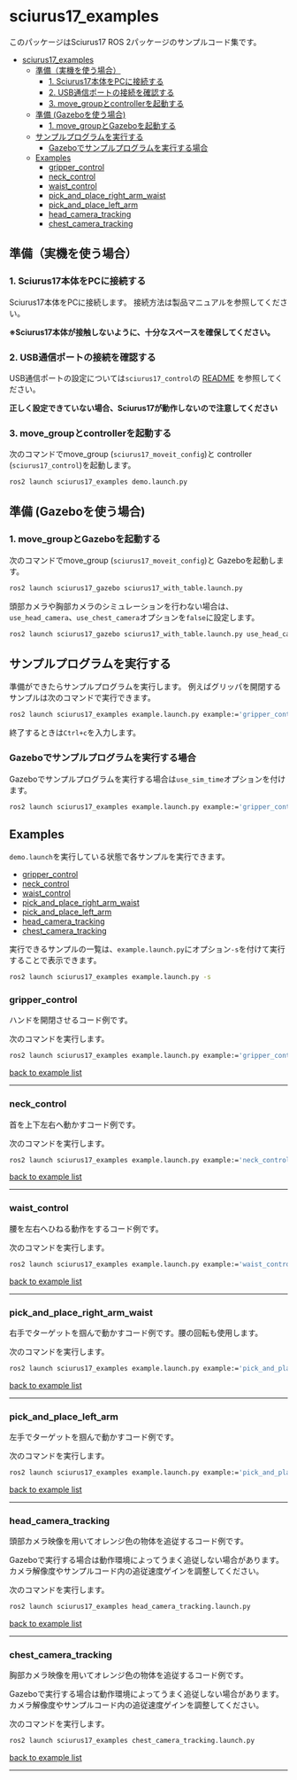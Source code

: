 # sciurus17_examples

このパッケージはSciurus17 ROS 2パッケージのサンプルコード集です。

- [sciurus17\_examples](#sciurus17_examples)
  - [準備（実機を使う場合）](#準備実機を使う場合)
    - [1. Sciurus17本体をPCに接続する](#1-sciurus17本体をpcに接続する)
    - [2. USB通信ポートの接続を確認する](#2-usb通信ポートの接続を確認する)
    - [3. move\_groupとcontrollerを起動する](#3-move_groupとcontrollerを起動する)
  - [準備 (Gazeboを使う場合)](#準備-gazeboを使う場合)
    - [1. move\_groupとGazeboを起動する](#1-move_groupとgazeboを起動する)
  - [サンプルプログラムを実行する](#サンプルプログラムを実行する)
    - [Gazeboでサンプルプログラムを実行する場合](#gazeboでサンプルプログラムを実行する場合)
  - [Examples](#examples)
    - [gripper\_control](#gripper_control)
    - [neck\_control](#neck_control)
    - [waist\_control](#waist_control)
    - [pick\_and\_place\_right\_arm\_waist](#pick_and_place_right_arm_waist)
    - [pick\_and\_place\_left\_arm](#pick_and_place_left_arm)
    - [head\_camera\_tracking](#head_camera_tracking)
    - [chest\_camera\_tracking](#chest_camera_tracking)

## 準備（実機を使う場合）

### 1. Sciurus17本体をPCに接続する
Sciurus17本体をPCに接続します。
接続方法は製品マニュアルを参照してください。

**※Sciurus17本体が接触しないように、十分なスペースを確保してください。**

### 2. USB通信ポートの接続を確認する

USB通信ポートの設定については`sciurus17_control`の
[README](../sciurus17_control/README.md)
を参照してください。

**正しく設定できていない場合、Sciurus17が動作しないので注意してください**

### 3. move_groupとcontrollerを起動する

次のコマンドでmove_group (`sciurus17_moveit_config`)と
controller (`sciurus17_control`)を起動します。

```sh
ros2 launch sciurus17_examples demo.launch.py
```

## 準備 (Gazeboを使う場合)

### 1. move_groupとGazeboを起動する

次のコマンドでmove_group (`sciurus17_moveit_config`)と
Gazeboを起動します。

```sh
ros2 launch sciurus17_gazebo sciurus17_with_table.launch.py
```

頭部カメラや胸部カメラのシミュレーションを行わない場合は、
`use_head_camera`、`use_chest_camera`オプションを`false`に設定します。

```sh
ros2 launch sciurus17_gazebo sciurus17_with_table.launch.py use_head_camera:=false use_chest_camera:=false
```

## サンプルプログラムを実行する

準備ができたらサンプルプログラムを実行します。
例えばグリッパを開閉するサンプルは次のコマンドで実行できます。

```sh
ros2 launch sciurus17_examples example.launch.py example:='gripper_control'
```

終了するときは`Ctrl+c`を入力します。

### Gazeboでサンプルプログラムを実行する場合

Gazeboでサンプルプログラムを実行する場合は`use_sim_time`オプションを付けます。

```sh
ros2 launch sciurus17_examples example.launch.py example:='gripper_control' use_sim_time:='true'
```

## Examples

`demo.launch`を実行している状態で各サンプルを実行できます。

- [gripper\_control](#gripper_control)
- [neck\_control](#neck_control)
- [waist\_control](#waist_control)
- [pick\_and\_place\_right\_arm\_waist](#pick_and_place_right_arm_waist)
- [pick\_and\_place\_left\_arm](#pick_and_place_left_arm)
- [head\_camera\_tracking](#head_camera_tracking)
- [chest\_camera\_tracking](#chest_camera_tracking)

実行できるサンプルの一覧は、`example.launch.py`にオプション`-s`を付けて実行することで表示できます。

```sh
ros2 launch sciurus17_examples example.launch.py -s
```

### gripper_control

ハンドを開閉させるコード例です。

次のコマンドを実行します。

```sh
ros2 launch sciurus17_examples example.launch.py example:='gripper_control'
```

[back to example list](#examples)

---

### neck_control

首を上下左右へ動かすコード例です。

次のコマンドを実行します。

```sh
ros2 launch sciurus17_examples example.launch.py example:='neck_control'
```

[back to example list](#examples)

---

### waist_control

腰を左右へひねる動作をするコード例です。

次のコマンドを実行します。

```sh
ros2 launch sciurus17_examples example.launch.py example:='waist_control'
```

[back to example list](#examples)

---

### pick_and_place_right_arm_waist

右手でターゲットを掴んで動かすコード例です。腰の回転も使用します。

次のコマンドを実行します。

```sh
ros2 launch sciurus17_examples example.launch.py example:='pick_and_place_right_arm_waist'
```

[back to example list](#examples)

---

### pick_and_place_left_arm

左手でターゲットを掴んで動かすコード例です。

次のコマンドを実行します。

```sh
ros2 launch sciurus17_examples example.launch.py example:='pick_and_place_left_arm'
```

[back to example list](#examples)

---

### head_camera_tracking

頭部カメラ映像を用いてオレンジ色の物体を追従するコード例です。

Gazeboで実行する場合は動作環境によってうまく追従しない場合があります。
カメラ解像度やサンプルコード内の追従速度ゲインを調整してください。

次のコマンドを実行します。

```sh
ros2 launch sciurus17_examples head_camera_tracking.launch.py
```

[back to example list](#examples)

---

### chest_camera_tracking

胸部カメラ映像を用いてオレンジ色の物体を追従するコード例です。

Gazeboで実行する場合は動作環境によってうまく追従しない場合があります。
カメラ解像度やサンプルコード内の追従速度ゲインを調整してください。

次のコマンドを実行します。

```sh
ros2 launch sciurus17_examples chest_camera_tracking.launch.py
```

[back to example list](#examples)

---
